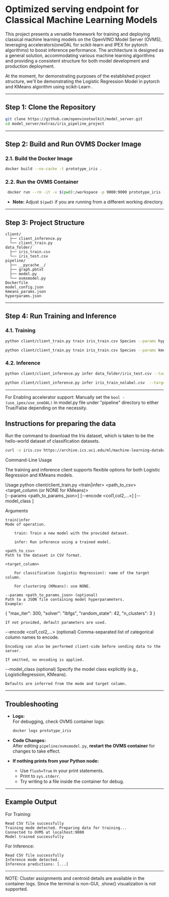 # Optimized serving endpoint for Classical Machine Learning Models 

This project presents a versatile framework for training and deploying classical machine learning models on the OpenVINO Model Server (OVMS), leveraging accelerators(oneDAL for scikit-learn and IPEX for pytorch algorithms) to boost inference performance. The architecture is designed as a general solution, accommodating various machine learning algorithms and providing a consistent structure for both model development and production deployment.

At the moment, for demonstrating purposes of the established project structure, we'll be demonstrating the Logistic Regression Model in pytorch and KMeans algorithm using scikit-Learn .

---

## Step 1: Clone the Repository

```bash
git clone https://github.com/openvinotoolkit/model_server.git
cd model_server/extras/iris_pipeline_project
```
---


## Step 2: Build and Run OVMS Docker Image

### 2.1. Build the Docker Image

```bash
docker build --no-cache -t prototype_iris .
```

### 2.2. Run the OVMS Container

```bash
 docker run --rm -it -v $(pwd):/workspace -p 9000:9000 prototype_iris --config_path /workspace/model_config.json --port 9000 --log_level DEBUG
```
- **Note:** Adjust `$(pwd)` if you are running from a different working directory.

---

##  Step 3: Project Structure

```
client/
  ├── client_inference.py
  └── client_train.py
data_folder/
  ├── iris_train.csv
  └── iris_test.csv
pipeline/
  ├── __pycache__/
  ├── graph.pbtxt
  ├── model.py
  └── ovmsmodel.py
Dockerfile
model_config.json
kmeans_params.json
hyperparams.json

```

---

## Step 4: Run Training and Inference

### 4.1. Training

```bash
python client/client_train.py train iris_train.csv Species --params hyperparams.json --encode Species --model_class LogisticRegressionTorch

python client/client_train.py train iris_train.csv Species --params kmeans_params.json --encode Species --model_class KMeansSkLearn


```

### 4.2. Inference

```bash
python client/client_inference.py infer data_folder/iris_test.csv --target_column Species  --model_class LogisticRegressionTorch

python client/client_inference.py infer iris_train_nolabel.csv  --target_column Species --model_class KMeansSkLearn

```

---

For Enabling accelerator support:
Manually set the ```bool - (use_ipex/use_oneDAL)``` in model.py file under "pipeline" directory to either True/False depending on the necessity.

## Instructions for preparing the data
Run the command to download the Iris dataset, which is taken to be the hello-world dataset of classification datasets.

```bash
curl -o iris.csv https://archive.ics.uci.edu/ml/machine-learning-databases/iris/iris.data
```


Command-Line Usage

The training and inference client supports flexible options for both Logistic Regression and KMeans models.

Usage
python client/client_train.py <train|infer> <path_to_csv> <target_column (or NONE for KMeans)> \
    [--params <path_to_params_json>] [--encode <col1,col2,...>] [--model_class <ModelClassName>]

Arguments

    train|infer
    Mode of operation.

        train: Train a new model with the provided dataset.

        infer: Run inference using a trained model.

    <path_to_csv>
    Path to the dataset in CSV format.

    <target_column>

        For classification (Logistic Regression): name of the target column.

        For clustering (KMeans): use NONE.

    --params <path_to_params_json> (optional)
    Path to a JSON file containing model hyperparameters.
    Example:

{
  "max_iter": 300,
  "solver": "lbfgs",
  "random_state": 42,
  "n_clusters": 3
}

    If not provided, default parameters are used.

--encode <col1,col2,...> (optional)
Comma-separated list of categorical column names to encode.

    Encoding can also be performed client-side before sending data to the server.

    If omitted, no encoding is applied.

--model_class <ModelClassName> (optional)
Specify the model class explicitly (e.g., LogisticRegression, KMeans).

    Defaults are inferred from the mode and target column.

---

## Troubleshooting

- **Logs:**  
  For debugging, check OVMS container logs:
  ```bash
  docker logs prototype_iris
  ```
- **Code Changes:**  
  After editing `pipeline/ovmsmodel.py`, **restart the OVMS container** for changes to take effect.

- **If nothing prints from your Python node:**  
  - Use `flush=True` in your print statements.
  - Print to `sys.stderr`.
  - Try writing to a file inside the container for debug.

---

## Example Output
For Training:

```
Read CSV file successfully
Training mode detected. Preparing data for training...
Connected to OVMS at localhost:9000
Model trained successfully

```
For Inference:

```
Read CSV file successfully
Inference mode detected.
Inference predictions: [...]

```

---

NOTE: Cluster assignments and centroid details are available in the container logs. Since the terminal is non-GUI, .show() visualization is not supported.
